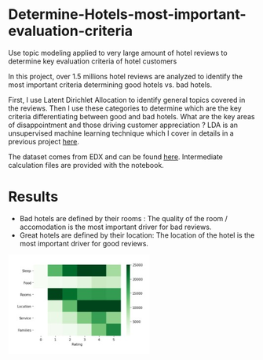 # Determine-Hotels-most-important-evaluation-criteria
Use topic modeling applied to very large amount of hotel reviews to determine key evaluation criteria of hotel customers


In this project, over 1.5 millions hotel reviews are analyzed to identify the most important criteria determining good hotels vs. bad hotels.

First, I use Latent Dirichlet Allocation to identify general topics covered in the reviews. Then I use these categories to determine which are the key criteria differentiating between good and bad hotels. What are the key areas of disappointment and those driving customer appreciation ?
LDA is an unsupervised machine learning technique which I cover in details in a previous project [here](https://github.com/LaurentVeyssier/Topic-Modeling-and-Document-Categorization-using-Latent-Dirichlet-Allocation).

The dataset comes from EDX and can be found [here](https://courses.edx.org/courses/course-v1:UCx+LNG01.2ucx+3T2020/course/). Intermediate calculation files are provided with the notebook.

# Results

- Bad hotels are defined by their rooms : The quality of the room / accomodation is the most important driver for bad reviews.
- Great hotels are defined by their location: The location of the hotel is the most important driver for good reviews.

![](criteria.jpg)
